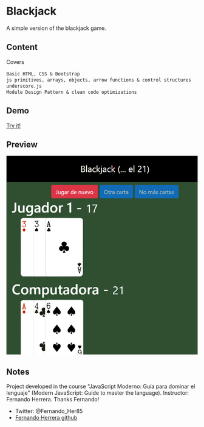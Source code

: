 # Blackjack
A simple version of the blackjack game.
## Content
Covers
```
Basic HTML, CSS & Bootstrap
js primitives, arrays, objects, arrow functions & control structures
underscore.js
Module Design Pattern & clean code optimizations
```
## Demo
[Try it!](https://pabloadbes.github.io/blackjack/)
## Preview
![Preview](/assets/images/blackjack_preview.png)
## Notes
Project developed in the course "JavaScript Moderno: Guía para dominar el lenguaje" (Modern JavaScript: Guide to master the language). 
Instructor: Fernando Herrera. Thanks Fernando! 
- Twitter: @Fernando_Her85 
- [Fernando Herrera github](https://github.com/Klerith) 

